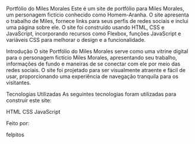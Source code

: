 Portfólio do Miles Morales
Este é um site de portfólio para Miles Morales, um personagem fictício conhecido como Homem-Aranha. O site apresenta o trabalho de Miles, fornece links para seus perfis de redes sociais e inclui uma página sobre ele. O site foi construído usando HTML, CSS e JavaScript, incorporando recursos como Flexbox, funções JavaScript e variáveis CSS para melhorar o design e a funcionalidade.

Introdução
O site Portfólio do Miles Morales serve como uma vitrine digital para o personagem fictício Miles Morales, apresentando seu trabalho, informações de fundo e maneiras de se conectar com ele por meio das redes sociais. O site foi projetado para ser visualmente atraente e fácil de usar, proporcionando uma experiência de navegação tranquila para os visitantes.

Tecnologias Utilizadas
As seguintes tecnologias foram utilizadas para construir este site:

HTML
CSS
JavaScript

Feito por:

felpitos